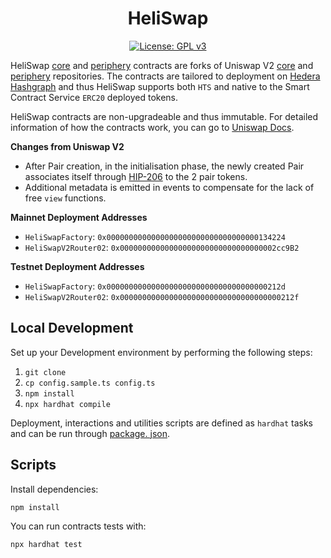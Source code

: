 <div align="center">

# HeliSwap

[![License: GPL v3](https://img.shields.io/badge/License-GPLv3-blue.svg)](https://www.gnu.org/licenses/gpl-3.0)

</div>

HeliSwap [core](./contracts/core) and [periphery](./contracts/periphery) contracts are forks of Uniswap V2 [core](https://github.com/Uniswap/v2-core) and
[periphery](https://github.com/Uniswap/v2-periphery) repositories. The contracts are tailored to deployment on
[Hedera Hashgraph](https://hedera.com/) and thus HeliSwap supports both `HTS` and native to the Smart Contract
Service `ERC20` deployed tokens.

HeliSwap contracts are non-upgradeable and thus
immutable. For detailed information of how the contracts work, you
can go to [Uniswap Docs](https://docs.uniswap.org/).

**Changes from Uniswap V2**

- After Pair creation, in the initialisation phase, the newly created Pair associates itself through [HIP-206](https://hips.hedera.com/hip/hip-206) to the 2
  pair
  tokens.
- Additional metadata is emitted in events to compensate for the lack of free `view` functions.

**Mainnet Deployment Addresses**

- `HeliSwapFactory`: `0x0000000000000000000000000000000000134224`
- `HeliSwapV2Router02`: `0x00000000000000000000000000000000002cc9B2`

**Testnet Deployment Addresses**

- `HeliSwapFactory`: `0x000000000000000000000000000000000000212d`
- `HeliSwapV2Router02`: `0x000000000000000000000000000000000000212f`

## Local Development

Set up your Development environment by performing the following steps:

1. `git clone`
2. `cp config.sample.ts config.ts`
3. `npm install`
4. `npx hardhat compile`

Deployment, interactions and utilities scripts are defined as `hardhat` tasks and can be run through [package.
json](./package.json).

## Scripts

Install dependencies:

```bash
npm install
```

You can run contracts tests with:

```bash
npx hardhat test
```

